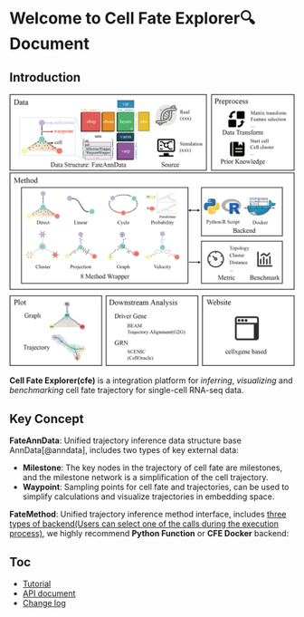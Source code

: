 # Welcome to Cell Fate Explorer🔍 Document

## Introduction

![framework](./img/framework.png)

**Cell Fate Explorer(cfe)** is a integration platform for *inferring*, *visualizing* and *benchmarking* cell fate trajectory for single-cell RNA-seq data.

## Key Concept

**FateAnnData**: Unified trajectory inference data structure base AnnData[@anndata], includes two types of key external data:

- **Milestone**: The key nodes in the trajectory of cell fate are milestones, and the milestone network is a simplification of the cell trajectory.
- **Waypoint**: Sampling points for cell fate and trajectories, can be used to simplify calculations and visualize trajectories in embedding space.

**FateMethod**: Unified trajectory inference method interface, includes [three types of backend(Users can select one of the calls during the execution process)](trajectory_methods.md), we highly recommend **Python Function** or **CFE Docker** backend:

## Toc

- [Tutorial](./tutorial.md)
- [API document](./api.md)
- [Change log](./trajectory_methods.md)

